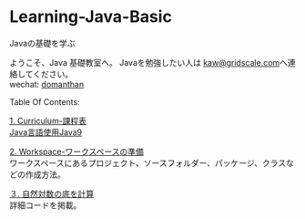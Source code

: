 # Learning-Java-Basic
Javaの基礎を学ぶ

ようこそ、Java 基礎教室へ。
Javaを勉強したい人は [kaw@gridscale.com](mailto:kaw@gridscale.com)へ連絡してください。   
wechat: [domanthan](weixin://dl/chat?domanthan)

Table Of Contents:

[1. Curriculum-課程表](../../wiki/02.課程表（カリキュラム）)   
[Java言語使用Java9](https://docs.oracle.com/javase/specs/jls/se9/jls9.pdf)

[2. Workspace-ワークスペースの準備](../../wiki/03.Project-JavaBasic)   
ワークスペースにあるプロジェクト、ソースフォルダー、パッケージ、クラスなどの作成方法。

[３. 自然対数の底を計算](../../wiki/04.Napiers-constant)   
詳細コードを掲載。
